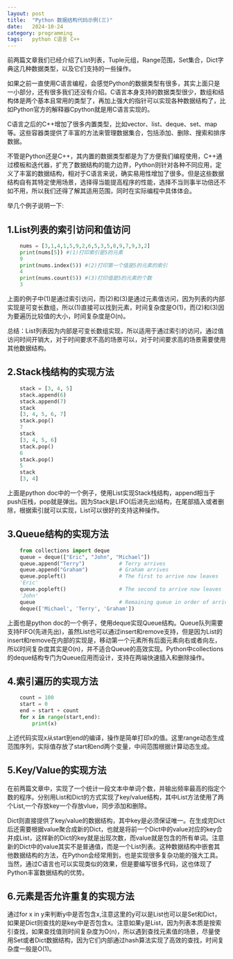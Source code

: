 ```yaml
---
layout: post
title:  "Python 数据结构代码示例(三)"
date:   2024-10-24
category: programming
tags:   python C语言 C++
---
```


前两篇文章我们已经介绍了List列表，Tuple元组，Range范围，Set集合，Dict字典这几种数据类型，以及它们支持的一些操作。

如果之前一直使用C语言编程，会感觉Python的数据类型有很多，其实上面只是一小部分，还有很多我们还没有介绍。C语言本身支持的数据类型很少，数组和结构体是两个基本且常用的类型了，再加上强大的指针可以实现各种数据结构了，比如Python官方的解释器Cpython就是用C语言实现的。

C语言之后的C++增加了很多内置类型，比如vector、list、deque、set、map等。这些容器类提供了丰富的方法来管理数据集合，包括添加、删除、搜索和排序数据。

不管是Python还是C++，其内置的数据类型都是为了方便我们编程使用，C++通过模板和迭代器，扩充了数据结构的能力边界，Python则针对各种不同应用，定义了丰富的数据结构，相对于C语言来说，确实易用性增加了很多。但是这些数据结构自有其特定使用场景，选择得当能提高程序的性能，选择不当则事半功倍还不如不用，所以我们还得了解其适用范围，同时在实际编程中具体体会。

举几个例子说明一下:

## 1.List列表的索引访问和值访问

```python
    nums = [3,1,4,1,5,9,2,6,5,3,5,8,9,7,9,3,2]
    print(nums[5]) #(1)打印索引是5的元素
    9
    print(nums.index(5)) #(2)打印第一个值是5的元素的索引
    4
    print(nums.count(5)) #(3)打印值是5的元素的个数
    3
```

上面的例子中(1)是通过索引访问，而(2)和(3)是通过元素值访问，因为列表的内部实现是可变长数组，所以(1)直接可以找到元素，时间复杂度是O(1)，而(2)和(3)因为要遍历比较值的大小，时间复杂度是O(n)。

总结：List列表因为内部是可变长数组实现，所以适用于通过索引的访问，通过值访问时间开销大，对于时间要求不高的场景可以，对于时间要求高的场景需要使用其他数据结构。

## 2.Stack栈结构的实现方法

```python
    stack = [3, 4, 5]
    stack.append(6)
    stack.append(7)
    stack
    [3, 4, 5, 6, 7]
    stack.pop()
    7
    stack
    [3, 4, 5, 6]
    stack.pop()
    6
    stack.pop()
    5
    stack
    [3, 4]
 ```   

上面是python doc中的一个例子，使用List实现Stack栈结构，append相当于push压栈，pop就是弹出。因为Stack是LIFO(后进先出)结构，在尾部插入或者删除，根据索引就可以实现，List可以很好的支持这种操作。

## 3.Queue结构的实现方法

```python
    from collections import deque
    queue = deque(["Eric", "John", "Michael"])
    queue.append("Terry")           # Terry arrives
    queue.append("Graham")          # Graham arrives
    queue.popleft()                 # The first to arrive now leaves
    'Eric'
    queue.popleft()                 # The second to arrive now leaves
    'John'
    queue                           # Remaining queue in order of arrival
    deque(['Michael', 'Terry', 'Graham'])
 ```

上面也是python doc的一个例子，使用deque实现Queue结构。Queue队列需要支持FIFO(先进先出)，虽然List也可以通过insert和remove支持，但是因为List的insert和remove在内部的实现是，移动第一个元素所有后面元素向右或者向左，所以时间复杂度其实是O(n)，并不适合Queue的高效实现。Python中collections的deque结构专门为Queue应用而设计，支持在两端快速插入和删除操作。

## 4.索引遍历的实现方法

```python
    count = 100
    start = 0
    end = start + count
    for x in range(start,end):
        print(x)
```

上述代码实现x从start到end的编译，操作是简单打印x的值。这里range动态生成范围序列，实际值存放了start和end两个变量，中间范围根据计算动态生成。
    
## 5.Key/Value的实现方法

在前两篇文章中，实现了一个统计一段文本中单词个数，并输出频率最高的指定个数的程序。分别用List和Dict的方式实现了key/value结构，其中List方法使用了两个List,一个存放key一个存放vlue，同步添加和删除。

Dict则直接提供了key/value的数据结构，其中key是必须保证唯一。在生成完Dict后还需要根据value聚合成新的Dict，也就是将前一个Dict中的value对应的key合并成List，这样新的Dict的key就是出现次数，而value就是包含的所有单词。注意新的Dict中的value其实不是普通值，而是一个List列表。这种数据结构中嵌套其他数据结构的方法，在Python会经常用到，也是实现很多复杂功能的强大工具。当然，通过C语言也可以实现类似的效果，但是要编写很多代码，这也体现了Python丰富数据结构的优势。

## 6.元素是否允许重复的实现方法

通过for x in y来判断y中是否包含x,注意这里的y可以是List也可以是Set和Dict，如果是Dict则查找的是key中是否包含x。注意如果y是List，因为列表本质是按索引查找，如果查找值则时间复杂度为O(n)，所以遇到查找元素值的场景，尽量使用Set或者Dict数据结构，因为它们内部通过hash算法实现了高效的查找，时间复杂度一般是O(1)。